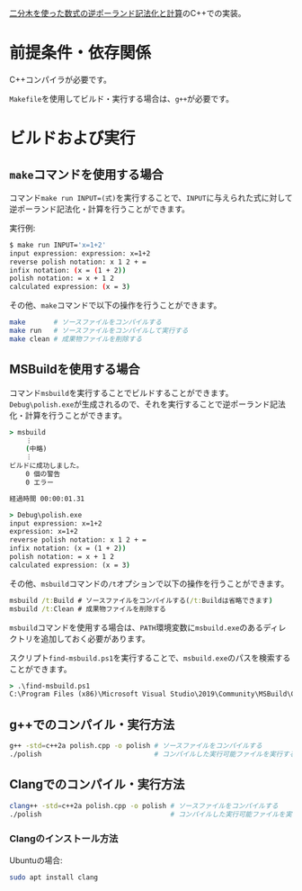 [二分木を使った数式の逆ポーランド記法化と計算](https://smdn.jp/programming/tips/polish/)のC++での実装。

# 前提条件・依存関係
C++コンパイラが必要です。

`Makefile`を使用してビルド・実行する場合は、`g++`が必要です。

# ビルドおよび実行
## `make`コマンドを使用する場合
コマンド`make run INPUT=(式)`を実行することで、`INPUT`に与えられた式に対して逆ポーランド記法化・計算を行うことができます。

実行例:
```sh
$ make run INPUT='x=1+2'
input expression: expression: x=1+2
reverse polish notation: x 1 2 + =
infix notation: (x = (1 + 2))
polish notation: = x + 1 2
calculated expression: (x = 3)
```

その他、`make`コマンドで以下の操作を行うことができます。

```sh
make       # ソースファイルをコンパイルする
make run   # ソースファイルをコンパイルして実行する
make clean # 成果物ファイルを削除する
```

## MSBuildを使用する場合
コマンド`msbuild`を実行することでビルドすることができます。　`Debug\polish.exe`が生成されるので、それを実行することで逆ポーランド記法化・計算を行うことができます。

```bat
> msbuild
    ︙
    (中略)
    ︙
ビルドに成功しました。
    0 個の警告
    0 エラー

経過時間 00:00:01.31

> Debug\polish.exe
input expression: x=1+2
expression: x=1+2
reverse polish notation: x 1 2 + =
infix notation: (x = (1 + 2))
polish notation: = x + 1 2
calculated expression: (x = 3)
```

その他、`msbuild`コマンドの`/t`オプションで以下の操作を行うことができます。

```bat
msbuild /t:Build # ソースファイルをコンパイルする(/t:Buildは省略できます)
msbuild /t:Clean # 成果物ファイルを削除する
```

`msbuild`コマンドを使用する場合は、`PATH`環境変数に`msbuild.exe`のあるディレクトリを追加しておく必要があります。

スクリプト`find-msbuild.ps1`を実行することで、`msbuild.exe`のパスを検索することができます。

```bat
> .\find-msbuild.ps1
C:\Program Files (x86)\Microsoft Visual Studio\2019\Community\MSBuild\Current\Bin\MSBuild.exe
```

## g++でのコンパイル・実行方法
```sh
g++ -std=c++2a polish.cpp -o polish # ソースファイルをコンパイルする
./polish                            # コンパイルした実行可能ファイルを実行する
```

## Clangでのコンパイル・実行方法
```sh
clang++ -std=c++2a polish.cpp -o polish # ソースファイルをコンパイルする
./polish                                # コンパイルした実行可能ファイルを実行する
```

### Clangのインストール方法
Ubuntuの場合:
```sh
sudo apt install clang
```
